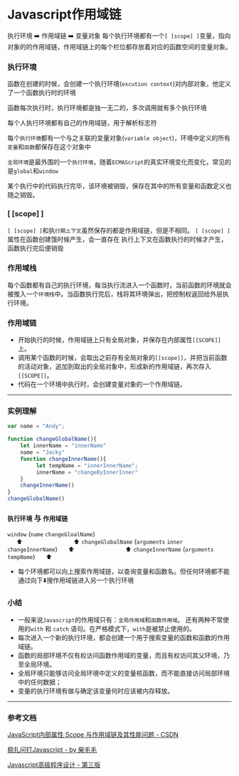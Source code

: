 #  Javascript作用域链
执行环境   :arrow_right:  作用域链  :arrow_right:  变量对象
每个执行环境都有一个`[ [scope] ]`变量，指向对象的的作用域链，作用域链上的每个栏位都存放着对应的函数空间的变量对象。
### 执行环境
函数在创建的时候，会创建一个执行环境(`excution context`)对内部对象，他定义了一个函数执行时的环境

函数每次执行时，执行环境都是独一无二的，多次调用就有多个执行环境

每个人执行环境都有自己的作用域链，用于解析标志符

每个`执行环境`都有一个与之关联的变量对象(`variable object`)，环境中定义的所有`变量`和`函数`都保存在这个对象中

`全局环境`是最外围的一个`执行环境`，随着`ECMAScript`的真实环境变化而变化，常见的是`global`和`window`

某个执行中的代码执行完毕，该环境被销毁，保存在其中的所有变量和函数定义也随之销毁。
### [ [scope] ]
`[ [scope] ]`和执`行期上下文`虽然保存的都是作用域链，但是不相同。
`[ [scope] ]`属性在函数创建饿时候产生，会一直存在
执行上下文在函数执行的时候才产生，函数执行完后便销毁

### 作用域栈
每个函数都有自己的执行环境，每当执行流进入一个函数时，当前函数的环境就会被推入一个`环境栈`中。当函数执行完后，栈将其环境弹出，把控制权返回给外层执行环境。

### 作用域链
* 开始执行的时候，作用域链上只有全局对象，并保存在内部属性`[[SCOPE]]`上。
* 调用某个函数的时候，会取出之前存有全局对象的`[[scope]]`，并把当前函数的活动对象，追加到取出的全局对象中，形成新的作用域链，再次存入`[[SCOPE]]`。
* 代码在一个环境中执行时，会创建变量对象的一个作用域链。
___
### 实例理解
```js
var name = "Andy";

function changeGlobalName(){
    let innerName = "innerName"
    name = "Jacky"
    function changeInnerName(){
         let tempName = "innerInnerName";
         innerName = "changeByInnerInner"
    }
    changeInnerName()
}
changeGlobalName()
```
### `执行环境` 与 `作用域链`
`window`       (`name`  `changeGloalName`)       
&nbsp;&nbsp;&nbsp;&nbsp;  :arrow_up:&nbsp;&nbsp;&nbsp;&nbsp;&nbsp;&nbsp;&nbsp;&nbsp;&nbsp;&nbsp;&nbsp;&nbsp;&nbsp;&nbsp;&nbsp;&nbsp;&nbsp;&nbsp;&nbsp;&nbsp;&nbsp;&nbsp;&nbsp;&nbsp;&nbsp;&nbsp;&nbsp;&nbsp;  :arrow_up:
`changeGlobalName`  (`arguments` `inner` `changeInnerName`)
&nbsp;&nbsp;&nbsp;&nbsp; :arrow_up:&nbsp;&nbsp;&nbsp;&nbsp;&nbsp;&nbsp;&nbsp;&nbsp;&nbsp;&nbsp;&nbsp;&nbsp;&nbsp;&nbsp;&nbsp;&nbsp;&nbsp;&nbsp;&nbsp;&nbsp;&nbsp;&nbsp;&nbsp;&nbsp;&nbsp;&nbsp;&nbsp;&nbsp;  :arrow_up:
`changeInnerName` (`arguments` `tempName`)
&nbsp;&nbsp;&nbsp;&nbsp; :arrow_up: 

* 每个环境都可以向上搜索作用域链，以查询变量和函数名。但任何环境都不能通过向下:arrow_down:搜作用域链进入另一个执行环境

### 小结
* 一般来说`Javascript`的作用域只有：`全局作用域`和`函数作用域`。
还有两种不常使用的`with` 和 `catch` 语句。在严格模式下，`with`是被禁止使用的。
* 每次进入一个新的执行环境，都会创建一个用于搜索变量的函数和函数的作用域链。
* 函数的局部环境不仅有权访问函数作用域的变量，而且有权访问其父环境，乃至全局环境。
* 全局环境只能够访问全局环境中定义的变量核函数，而不能直接访问局部环境中的任何数据；
* 变量的执行环境有做与确定该变量何时应该被内存释放。
___
### 参考文档 
[JavaScript内部属性 Scope 与作用域链及其性能问题 - CSDN](https://blog.csdn.net/q1056843325/article/details/53086893?locationNum=12&fps=1)

[稳扎问打Javascript - by 柴毛毛](https://blog.csdn.net/u010425776/article/details/53557942?utm_source=copy)   

[Javascript高级程序设计 - 第三版](https://blog.csdn.net/u010425776/article/details/53557942?utm_source=copy)
